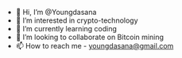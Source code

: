 - 👋 Hi, I’m @Youngdasana
- 👀 I’m interested in crypto-technology 
- 🌱 I’m currently learning coding 
- 💞️ I’m looking to collaborate on Bitcoin mining 
- 📫 How to reach me - youngdasana@gmail.com 

<!---
Youngdasana/Youngdasana is a ✨ special ✨ repository because its `README.md` (this file) appears on your GitHub profile.
You can click the Preview link to take a look at your changes.
--->

